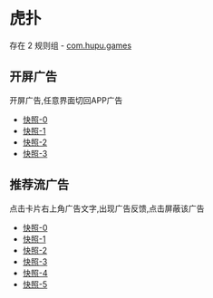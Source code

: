 # 虎扑

存在 2 规则组 - [com.hupu.games](/src/apps/com.hupu.games.ts)

## 开屏广告

开屏广告,任意界面切回APP广告

- [快照-0](https://gkd-kit.gitee.io/import/12509060)
- [快照-1](https://gkd-kit.gitee.io/import/12510962)
- [快照-2](https://gkd-kit.gitee.io/import/12567546)
- [快照-3](https://gkd-kit.gitee.io/import/12567546)

## 推荐流广告

点击卡片右上角广告文字,出现广告反馈,点击屏蔽该广告

- [快照-0](https://gkd-kit.gitee.io/import/12511005)
- [快照-1](https://i.gkd.li/import/13258026)
- [快照-2](https://i.gkd.li/import/13259692)
- [快照-3](https://gkd-kit.gitee.io/import/12511010)
- [快照-4](https://gkd-kit.gitee.io/import/12534848)
- [快照-5](https://i.gkd.li/import/13259699)
